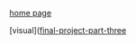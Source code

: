 [home page](https://shrutiujlan.github.io/tswd-portfolio/) 

[visual]([final-project-part-three](https://data-viewer.oecd.org/?chartId=7db25bdd-b754-4d13-90d2-d3c48e7d0c7a
) 
